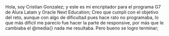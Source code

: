 <main> 
Hola, soy Cristian Gonzalez; 
y este es mi encriptador para el programa G7 de Alura Latam y Oracle Next Education;
Creo que cumplí con el objetivo del reto, aunque con algo de dificultad pues hace rato no programaba, lo que más dificil me parecío fue hacer la parte de responsive, por más que le cambiaba
el @media{} nada me resultaba. Pero bueno se logro terminar;
</main>
